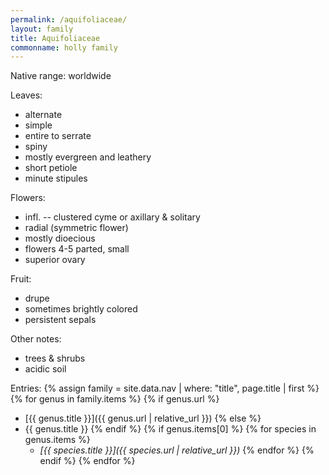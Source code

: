 ```yaml
---
permalink: /aquifoliaceae/
layout: family
title: Aquifoliaceae
commonname: holly family
---
```


Native range: worldwide

Leaves:
  - alternate
  - simple
  - entire to serrate
  - spiny
  - mostly evergreen and leathery
  - short petiole
  - minute stipules

Flowers:
  - infl. -- clustered cyme or axillary & solitary
  - radial (symmetric flower)
  - mostly dioecious
  - flowers 4-5 parted, small
  - superior ovary

Fruit:
  - drupe
  - sometimes brightly colored
  - persistent sepals

Other notes:
  - trees & shrubs
  - acidic soil

Entries:
{% assign family = site.data.nav | where: "title", page.title | first %}
{% for genus in family.items %}
  {% if genus.url %}
  - [{{ genus.title }}]({{ genus.url | relative_url }})
  {% else %}
  - {{ genus.title }}
  {% endif %}
  {% if genus.items[0] %}
  {% for species in genus.items %}
    - *[{{ species.title }}]({{ species.url | relative_url }})*
  {% endfor %}
  {% endif %}
{% endfor %}
